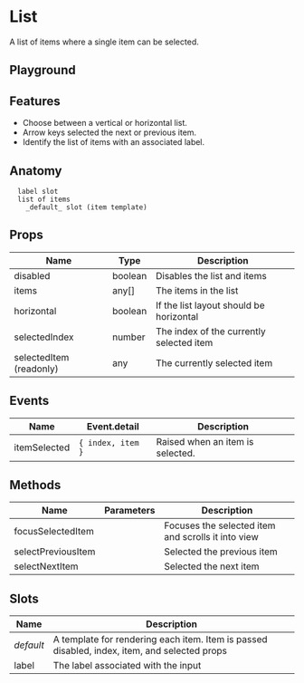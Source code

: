 <script>
    import Example from './ListExample.svelte';
    import ThemePropCard from '../ThemePropCard.svelte';
</script>

# List

A list of items where a single item can be selected.

## Playground

<Example />

## Features

- Choose between a vertical or horizontal list.
- Arrow keys selected the next or previous item.
- Identify the list of items with an associated label.

## Anatomy

```
  label slot
  list of items
    _default_ slot (item template)
```

## Props

| Name                    | Type    | Description                              |
| ----------------------- | ------- | ---------------------------------------- |
| disabled                | boolean | Disables the list and items              |
| items                   | any[]   | The items in the list                    |
| horizontal              | boolean | If the list layout should be horizontal  |
| selectedIndex           | number  | The index of the currently selected item |
| selectedItem (readonly) | any     | The currently selected item              |

## Events

| Name         | Event.detail      | Description                      |
| ------------ | ----------------- | -------------------------------- |
| itemSelected | `{ index, item }` | Raised when an item is selected. |

## Methods

| Name               | Parameters | Description                                        |
| ------------------ | ---------- | -------------------------------------------------- |
| focusSelectedItem  |            | Focuses the selected item and scrolls it into view |
| selectPreviousItem |            | Selected the previous item                         |
| selectNextItem     |            | Selected the next item                             |

## Slots

| Name      | Description                                                                                  |
| --------- | -------------------------------------------------------------------------------------------- |
| _default_ | A template for rendering each item. Item is passed disabled, index, item, and selected props |
| label     | The label associated with the input                                                          |
